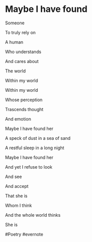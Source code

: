 # Maybe I have found

Someone

To truly rely on

A human

Who understands

And cares about

The world

Within my world

Within my world

Whose perception

Trascends thought

And emotion

Maybe I have found her

A speck of dust in a sea of sand

A restful sleep in a long night

Maybe I have found her

And yet I refuse to look

And see

And accept

That she is

Whom I think

And the whole world thinks

She is

\#Poetry #evernote

